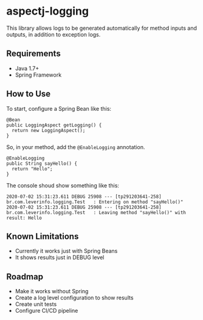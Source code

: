 # aspectj-logging

This library allows logs to be generated automatically for method inputs and outputs, in addition to exception logs.

## Requirements

- Java 1.7+
- Spring Framework

## How to Use

To start, configure a Spring Bean like this:

```
@Bean
public LoggingAspect getLogging() {
  return new LoggingAspect();
}
```

So, in your method, add the `@EnableLogging` annotation.

```
@EnableLogging  
public String sayHello() {
  return "Hello";
}
```

The console shoud show something like this:

```
2020-07-02 15:31:23.611 DEBUG 25908 --- [tp291203641-258] br.com.leverinfo.logging.Test   : Entering on method "sayHello()"
2020-07-02 15:31:23.611 DEBUG 25908 --- [tp291203641-258] br.com.leverinfo.logging.Test   : Leaving method "sayHello()" with result: Hello
```

## Known Limitations

- Currently it works just with Spring Beans
- It shows results just in DEBUG level

## Roadmap

- Make it works without Spring
- Create a log level configuration to show results
- Create unit tests
- Configure CI/CD pipeline
